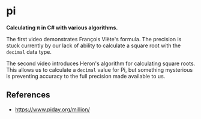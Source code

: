# pi

**Calculating π in C# with various algorithms.**

The first video demonstrates François Viète's formula.
The precision is stuck currently by our lack of ability to calculate a square root with the `decimal` data type.

The second video introduces Heron's algorithm for calculating square roots.
This allows us to calculate a `decimal` value for Pi, but something mysterious is preventing accuracy to the full
precision made available to us.


## References

- https://www.piday.org/million/

